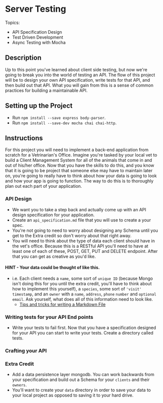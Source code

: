 # Server Testing
Topics:
  * API Specification Design
  * Test Driven Development
  * Async Testing with Mocha

## Description
Up to this point you've learned about client side testing, but now we're going to break you into the world of testing an API. The flow of this project will be to design your own API specification, write tests for that API, and then build out that API. What you will gain from this is a sense of common practices for building a maintainable API.

## Setting up the Project
- Run `npm install --save express body-parser`.
- Run `npm install --save-dev mocha chai chai-http`.

## Instructions
For this project you will need to implement a back-end application from scratch for a Vetrinarian's Office. Imagine you're tasked by your local vet to build a Client Management System for all of the animals that come in and out of his/her office. Now that you have the skills to do this, and you know that it is going to be project that someone else may have to maintain later on, you're going to really have to think about how your data is going to look and how your app is going to function. The way to do this is to thoroughly plan out each part of your application.

### API Design
* We want you to take a step back and actually come up with an API design specification for your application. 
* Create an `api_specification.md` file that you will use to create a your spec.
* You're not going to need to worry about designing any Schema until you get to the Extra credit so don't worry about that right away. 
* You will need to think about the type of data each client should have in the vet's office. Because this is a RESTful API you'll need to have at least one of each of these, POST, GET, PUT and DELETE endpoint. After that you can get as creative as you'd like. 
#### HINT - Your data could be thought of like this.
* i.e. Each client needs a `name`, some sort of `unique ID` (because Mongo isn't doing this for you until the extra credit, you'll have to think about how to implement this yourself), a `species`, some sort of `'visit' timestamp`, and an `owner` with a `name`, `address`, `phone` `number` and `optional email`. Ask yourself, what does all of this information need to look like.
  * [Tips and tricks for writing a Markdown File](https://github.com/adam-p/markdown-here/wiki/Markdown-Cheatsheet) 

### Writing tests for your API End points
* Write your tests to fail first. Now that you have a specification designed for your API you can start to write your tests. Create a directory called tests.

### Crafting your API

### Extra Credit
* Add a data persistence layer mongodb. You can work backwards from your specification and build out a Schema for your `clients` and their `owners`.
* You'll want to create your `data` directory in order to save your data to your local project as opposed to saving it to your hard drive.